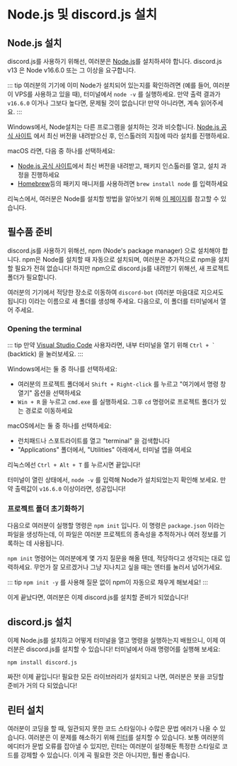 # Node.js 및 discord.js 설치

## Node.js 설치

discord.js를 사용하기 위해선, 여러분은 [Node.js](https://nodejs.org/)를 설치하셔야 합니다. discord.js v13 은 Node v16.6.0 또는 그 이상을 요구합니다.

::: tip
여러분의 기기에 이미 Node가 설치되어 있는지를 확인하려면 \(예를 들어, 여러분이 VPS를 사용하고 있을 때\), 터미널에서 `node -v` 를 실행하세요. 만약 출력 결과가 `v16.6.0` 이거나 그보다 높다면, 문제될 것이 없습니다! 만약 아니라면, 계속 읽어주세요.
:::

Windows에서, Node설치는 다른 프로그램을 설치하는 것과 비슷합니다. [Node.js 공식 사이트](https://nodejs.org/) 에서 최신 버전을 내려받으신 후, 인스톨러의 지침에 따라 설치를 진행하세요.

macOS 라면, 다음 중 하나를 선택하세요:

- [Node.js 공식 사이트](https://nodejs.org/)에서 최신 버전을 내려받고, 패키지 인스톨러를 열고, 설치 과정을 진행하세요
- [Homebrew](https://brew.sh/)등의 패키지 매니저를 사용하려면 `brew install node` 를 입력하세요

리눅스에서, 여러분은 Node를 설치할 방법을 알아보기 위해 [이 페이지](https://nodejs.org/en/download/package-manager/)를 참고할 수 있습니다.

## 필수품 준비

discord.js를 사용하기 위해선, npm \(Node's package manager\) 으로 설치해야 합니다. npm은 Node를 설치할 때 자동으로 설치되며, 여러분은 추가적으로 npm을 설치할 필요가 전혀 없습니다! 하지만 npm으로 discord.js를 내려받기 위해선, 새 프로젝트 폴더가 필요합니다.

여러분의 기기에서 적당한 장소로 이동하여 `discord-bot` (여러분 마음대로 지으셔도 됩니다) 이라는 이름으로 새 폴더를 생성해 주세요. 다음으로, 이 폴더를 터미널에서 열어 주세요.

### Opening the terminal

::: tip
만약 [Visual Studio Code](https://code.visualstudio.com/) 사용자라면, 내부 터미널을 열기 위해 <code>Ctrl + `</code> (backtick) 을 눌러보세요.
:::

Windows에서는 둘 중 하나를 선택하세요:

- 여러분의 프로젝트 폴더에서 `Shift + Right-click` 를 누르고 "여기에서 명령 창 열기" 옵션을 선택하세요
- `Win + R` 을 누르고 `cmd.exe` 를 실행하세요. 그후 `cd` 명령어로 프로젝트 폴더가 있는 경로로 이동하세요

macOS에서는 둘 중 하나를 선택하세요:
- 런치패드나 스포트라이트를 열고 "terminal" 을 검색합니다
- "Applications" 폴더에서, "Utilities" 아래에서, 터미널 앱을 여세요

리눅스에선 `Ctrl + Alt + T` 를 누르시면 끝입니다!

터미널이 열린 상태에서, `node -v` 를 입력해 Node가 설치되었는지 확인해 보세요. 만약 출력값이 `v16.6.0` 이상이라면, 성공입니다!

### 프로젝트 폴더 초기화하기

다음으로 여러분이 실행할 명령은 `npm init` 입니다. 이 명령은 `package.json` 이라는 파일을 생성하는데, 이 파일은 여러분 프로젝트의 종속성을 추적하거나 여러 정보를 기록하는 데 사용됩니다.

`npm init` 명령어는 여러분에게 몇 가지 질문을 해올 텐데, 적당하다고 생각되는 대로 입력하세요. 무언가 잘 모르겠거나 그냥 지나치고 싶을 때는 엔터를 눌러서 넘어가세요.

::: tip
`npm init -y` 를 사용해 질문 없이 npm이 자동으로 채우게 해보세요!
:::

이게 끝났다면, 여러분은 이제 discord.js를 설치할 준비가 되었습니다!

## discord.js 설치

이제 Node.js를 설치하고 어떻게 터미널을 열고 명령을 실행하는지 배웠으니, 이제 여러분은 discord.js를 설치할 수 있습니다! 터미널에서 아래 명령어를 실행해 보세요:

```sh:no-line-numbers
npm install discord.js
```

짜잔! 이제 끝입니다! 필요한 모든 라이브러리가 설치되고 나면, 여러분은 봇을 코딩할 준비가 거의 다 되었습니다!

## 린터 설치

여러분이 코딩을 할 때, 일관되지 못한 코드 스타일이나 수많은 문법 에러가 나올 수 있습니다. 여러분은 이 문제를 해소하기 위해 [린터](/preparations/setting-up-a-linter.md)를 설치할 수 있습니다. 보통 여러분의 에디터가 문법 오류를 잡아낼 수 있지만, 린터는 여러분이 설정해둔 특정한 스타일로 코드를 강제할 수 있습니다. 이게 곡 필요한 것은 아니지만, 훨씬 좋습니다.
